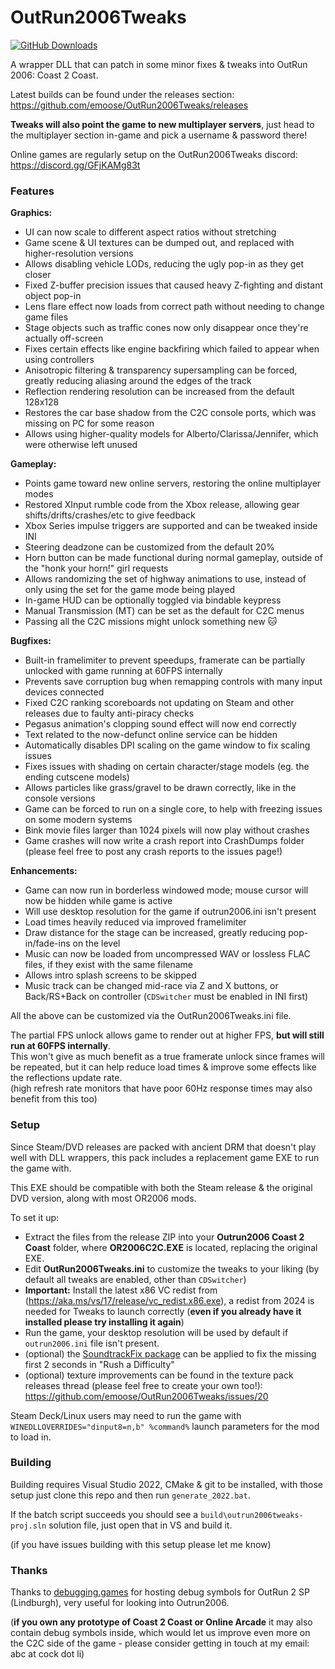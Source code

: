 # OutRun2006Tweaks
[![GitHub Downloads](https://img.shields.io/github/downloads/emoose/OutRun2006Tweaks/total)](https://github.com/emoose/OutRun2006Tweaks/releases)

A wrapper DLL that can patch in some minor fixes & tweaks into OutRun 2006: Coast 2 Coast.

Latest builds can be found under the releases section: https://github.com/emoose/OutRun2006Tweaks/releases

**Tweaks will also point the game to new multiplayer servers**, just head to the multiplayer section in-game and pick a username & password there!

Online games are regularly setup on the OutRun2006Tweaks discord: https://discord.gg/GFjKAMg83t

### Features
**Graphics:**
- UI can now scale to different aspect ratios without stretching
- Game scene & UI textures can be dumped out, and replaced with higher-resolution versions
- Allows disabling vehicle LODs, reducing the ugly pop-in as they get closer
- Fixed Z-buffer precision issues that caused heavy Z-fighting and distant object pop-in
- Lens flare effect now loads from correct path without needing to change game files
- Stage objects such as traffic cones now only disappear once they're actually off-screen
- Fixes certain effects like engine backfiring which failed to appear when using controllers
- Anisotropic filtering & transparency supersampling can be forced, greatly reducing aliasing around the edges of the track
- Reflection rendering resolution can be increased from the default 128x128
- Restores the car base shadow from the C2C console ports, which was missing on PC for some reason
- Allows using higher-quality models for Alberto/Clarissa/Jennifer, which were otherwise left unused

**Gameplay:**
- Points game toward new online servers, restoring the online multiplayer modes
- Restored XInput rumble code from the Xbox release, allowing gear shifts/drifts/crashes/etc to give feedback
- Xbox Series impulse triggers are supported and can be tweaked inside INI
- Steering deadzone can be customized from the default 20%
- Horn button can be made functional during normal gameplay, outside of the "honk your horn!" girl requests
- Allows randomizing the set of highway animations to use, instead of only using the set for the game mode being played
- In-game HUD can be optionally toggled via bindable keypress
- Manual Transmission (MT) can be set as the default for C2C menus
- Passing all the C2C missions might unlock something new 🐱

**Bugfixes:**
- Built-in framelimiter to prevent speedups, framerate can be partially unlocked with game running at 60FPS internally
- Prevents save corruption bug when remapping controls with many input devices connected
- Fixed C2C ranking scoreboards not updating on Steam and other releases due to faulty anti-piracy checks
- Pegasus animation's clopping sound effect will now end correctly
- Text related to the now-defunct online service can be hidden
- Automatically disables DPI scaling on the game window to fix scaling issues
- Fixes issues with shading on certain character/stage models (eg. the ending cutscene models)
- Allows particles like grass/gravel to be drawn correctly, like in the console versions
- Game can be forced to run on a single core, to help with freezing issues on some modern systems
- Bink movie files larger than 1024 pixels will now play without crashes
- Game crashes will now write a crash report into CrashDumps folder (please feel free to post any crash reports to the issues page!)

**Enhancements:**
- Game can now run in borderless windowed mode; mouse cursor will now be hidden while game is active
- Will use desktop resolution for the game if outrun2006.ini isn't present
- Load times heavily reduced via improved framelimiter
- Draw distance for the stage can be increased, greatly reducing pop-in/fade-ins on the level
- Music can now be loaded from uncompressed WAV or lossless FLAC files, if they exist with the same filename
- Allows intro splash screens to be skipped
- Music track can be changed mid-race via Z and X buttons, or Back/RS+Back on controller (`CDSwitcher` must be enabled in INI first)

All the above can be customized via the OutRun2006Tweaks.ini file.

The partial FPS unlock allows game to render out at higher FPS, **but will still run at 60FPS internally**.  
This won't give as much benefit as a true framerate unlock since frames will be repeated, but it can help reduce load times & improve some effects like the reflections update rate.  
(high refresh rate monitors that have poor 60Hz response times may also benefit from this too)

### Setup
Since Steam/DVD releases are packed with ancient DRM that doesn't play well with DLL wrappers, this pack includes a replacement game EXE to run the game with.

This EXE should be compatible with both the Steam release & the original DVD version, along with most OR2006 mods.

To set it up:

- Extract the files from the release ZIP into your **Outrun2006 Coast 2 Coast** folder, where **OR2006C2C.EXE** is located, replacing the original EXE.
- Edit **OutRun2006Tweaks.ini** to customize the tweaks to your liking (by default all tweaks are enabled, other than `CDSwitcher`)
- **Important:** Install the latest x86 VC redist from (https://aka.ms/vs/17/release/vc_redist.x86.exe), a redist from 2024 is needed for Tweaks to launch correctly (**even if you already have it installed please try installing it again**)
- Run the game, your desktop resolution will be used by default if `outrun2006.ini` file isn't present.
- (optional) the [SoundtrackFix package](https://github.com/emoose/OutRun2006Tweaks/releases/download/v0.3.0-release/OutRun2006Tweaks-SoundtrackFix-1.0.zip) can be applied to fix the missing first 2 seconds in "Rush a Difficulty"
- (optional) texture improvements can be found in the texture pack releases thread (please feel free to create your own too!): https://github.com/emoose/OutRun2006Tweaks/issues/20

Steam Deck/Linux users may need to run the game with `WINEDLLOVERRIDES="dinput8=n,b" %command%` launch parameters for the mod to load in.

### Building
Building requires Visual Studio 2022, CMake & git to be installed, with those setup just clone this repo and then run `generate_2022.bat`.

If the batch script succeeds you should see a `build\outrun2006tweaks-proj.sln` solution file, just open that in VS and build it.

(if you have issues building with this setup please let me know)

### Thanks
Thanks to [debugging.games](http://debugging.games) for hosting debug symbols for OutRun 2 SP (Lindburgh), very useful for looking into Outrun2006.

(**if you own any prototype of Coast 2 Coast or Online Arcade** it may also contain debug symbols inside, which would let us improve even more on the C2C side of the game - please consider getting in touch at my email: abc at cock dot li)
